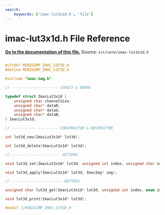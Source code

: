 ```yaml
---
search:
    keywords: ['imac-lut3x1d.h', 'file']
---
```


# imac-lut3x1d.h File Reference

**[Go to the documentation of this file.](imac-lut3x1d_8h.md)**
Source: `src/core/imac-lut3x1d.h`

    
    
    
    
    
    
    
    
      
      
    
    
    
```cpp

#ifndef MINIGIMP_IMAC_LUT3D_H
#define MINIGIMP_IMAC_LUT3D_H

#include "imac-img.h"

// --------------------- STRUCT & ENUMS

typedef struct ImacLut3x1d {
    unsigned char channelSize;
    unsigned char* dataR;
    unsigned char* dataG;
    unsigned char* dataB;
} ImacLut3x1d;

// --------------------- CONSTRUCTOR & DESTRUCTOR

int lut3d_new(ImacLut3x1d* lut3d);

int lut3d_delete(ImacLut3x1d* lut3d);

// ---------------------- SETTERS

void lut3d_set(ImacLut3x1d* lut3d, unsigned int index, unsigned char value, enum img_Channel c);

void lut3d_apply(ImacLut3x1d* lut3d, ImacImg* img);

// ----------------------- GETTERS

unsigned char lut3d_get(ImacLut3x1d* lut3d, unsigned int index, enum img_Channel c);

void lut3d_print(ImacLut3x1d* lut3d);

#endif //MINIGIMP_IMAC_LUT3D_H
```


    
  
